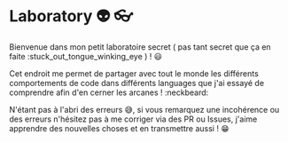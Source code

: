 # Laboratory :alien: :eyeglasses:

Bienvenue dans mon petit laboratoire secret ( pas tant secret que ça en faite :stuck_out_tongue_winking_eye  ) ! :smiley:

Cet endroit me permet de partager avec tout le monde les différents comportements de code dans différents languages que j'ai essayé de comprendre afin d'en cerner les arcanes ! :neckbeard:

N'étant pas à l'abri des erreurs :sweat_smile:, si vous remarquez une incohérence ou des erreurs n'hésitez pas à me corriger via des PR ou Issues, j'aime apprendre des nouvelles choses et en transmettre aussi ! :grin:
